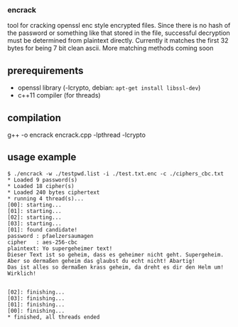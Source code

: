 ### encrack
tool for cracking openssl enc style encrypted files. Since there is no hash of the password or something like that stored in the file, successful decryption must be determined from plaintext directly. Currently it matches the first 32 bytes for being 7 bit clean ascii. More matching methods coming soon

## prerequirements
* openssl library (-lcrypto, debian: `apt-get install libssl-dev`)
* c++11 compiler (for threads)

## compilation
g++ -o encrack encrack.cpp -lpthread -lcrypto

## usage example
```
$ ./encrack -w ./testpwd.list -i ./test.txt.enc -c ./ciphers_cbc.txt  
* Loaded 9 password(s)
* Loaded 18 cipher(s)
* Loaded 240 bytes ciphertext
* running 4 thread(s)...
[00]: starting...
[01]: starting...
[02]: starting...
[03]: starting...
[01]: found candidate!
password : pfaelzersaumagen
cipher   : aes-256-cbc
plaintext: Yo supergeheimer text!
Dieser Text ist so geheim, dass es geheimer nicht geht. Supergeheim. 
Aber so dermaßen geheim das glaubst du echt nicht! Abartig! 
Das ist alles so dermaßen krass geheim, da dreht es dir den Helm um!
Wirklich!


[02]: finishing...
[03]: finishing...
[01]: finishing...
[00]: finishing...
* finished, all threads ended
```



